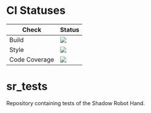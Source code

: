 # CI Statuses

Check | Status
---|---
Build|[<img src="https://codebuild.eu-west-2.amazonaws.com/badges?uuid=eyJlbmNyeXB0ZWREYXRhIjoicFQ5UVVLL0tWdGI3ME1SYk5TWDRMcks2MDMxQ2pMY1NVTEI1Vlk1WHlvVU9QdzdCeWpzRGh2SGk1b0NHTnFhRGNBOEVDQklaeGlWTmlHaEV4WHhmcDlRPSIsIml2UGFyYW1ldGVyU3BlYyI6IlJhbEFzZ2xwcXZLUjhtRmUiLCJtYXRlcmlhbFNldFNlcmlhbCI6MX0%3D&branch=noetic-devel"/>](https://eu-west-2.console.aws.amazon.com/codesuite/codebuild/projects/auto_sr_tests_noetic-devel_install_check/)
Style|[<img src="https://codebuild.eu-west-2.amazonaws.com/badges?uuid=eyJlbmNyeXB0ZWREYXRhIjoiMzFUek43b3FFbTdES3Z3NmJncFRyT2xSeWJjcm4xeVpQeDJlNWFqNTBXTUdadmZ3akZ5ZVpkcWdodkJmREt5TFdKTzBUNGVSZnRsRXZqYlA5d041MnFNPSIsIml2UGFyYW1ldGVyU3BlYyI6ImFKQ0dydFgzZEJZa3hiZUsiLCJtYXRlcmlhbFNldFNlcmlhbCI6MX0%3D&branch=noetic-devel"/>](https://eu-west-2.console.aws.amazon.com/codesuite/codebuild/projects/auto_sr_tests_noetic-devel_style_check/)
Code Coverage|[<img src="https://codebuild.eu-west-2.amazonaws.com/badges?uuid=eyJlbmNyeXB0ZWREYXRhIjoiMm0vcWt4Vms2N080eW0vVmpDNVVrR21PeFdpM01JdlJOOWlCRUFyTnQxZityT1I5VytzTkcxNTZUZmlnTGROY2ZWOEk0ZXo3Wjl3ZkVKdFRWcGdTY1NnPSIsIml2UGFyYW1ldGVyU3BlYyI6ImQ2dGx2NzA2ZXJQdGlPZ3UiLCJtYXRlcmlhbFNldFNlcmlhbCI6MX0%3D&branch=noetic-devel"/>](https://eu-west-2.console.aws.amazon.com/codesuite/codebuild/projects/auto_sr_tests_noetic-devel_code_coverage/)

# sr_tests
Repository containing tests of the Shadow Robot Hand.

